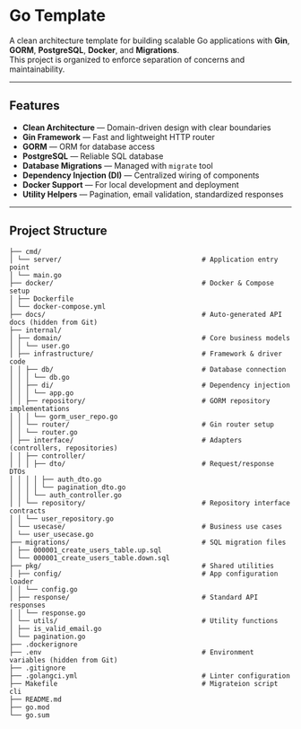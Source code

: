# Go Template

A clean architecture template for building scalable Go applications with **Gin**, **GORM**, **PostgreSQL**, **Docker**, and **Migrations**.  
This project is organized to enforce separation of concerns and maintainability.

---

## Features

- **Clean Architecture** — Domain-driven design with clear boundaries  
- **Gin Framework** — Fast and lightweight HTTP router  
- **GORM** — ORM for database access  
- **PostgreSQL** — Reliable SQL database  
- **Database Migrations** — Managed with `migrate` tool  
- **Dependency Injection (DI)** — Centralized wiring of components  
- **Docker Support** — For local development and deployment  
- **Utility Helpers** — Pagination, email validation, standardized responses  

---

## Project Structure

```
├── cmd/
│ └── server/                                   # Application entry point
│ └── main.go
├── docker/                                     # Docker & Compose setup
│ ├── Dockerfile
│ └── docker-compose.yml
├── docs/                                       # Auto-generated API docs (hidden from Git)
├── internal/
│ ├── domain/                                   # Core business models
│ │ └── user.go
│ ├── infrastructure/                           # Framework & driver code
│ │ ├── db/                                     # Database connection
│ │ │ └── db.go
│ │ ├── di/                                     # Dependency injection
│ │ │ └── app.go
│ │ ├── repository/                             # GORM repository implementations
│ │ │ └── gorm_user_repo.go
│ │ └── router/                                 # Gin router setup
│ │ └── router.go
│ ├── interface/                                # Adapters (controllers, repositories)
│ │ ├── controller/
│ │ │ ├── dto/                                  # Request/response DTOs
│ │ │ │ ├── auth_dto.go
│ │ │ │ └── pagination_dto.go
│ │ │ └── auth_controller.go
│ │ └── repository/                             # Repository interface contracts
│ │ └── user_repository.go
│ └── usecase/                                  # Business use cases
│ └── user_usecase.go
├── migrations/                                 # SQL migration files
│ ├── 000001_create_users_table.up.sql
│ └── 000001_create_users_table.down.sql
├── pkg/                                        # Shared utilities
│ ├── config/                                   # App configuration loader
│ │ └── config.go
│ ├── response/                                 # Standard API responses
│ │ └── response.go
│ └── utils/                                    # Utility functions
│ ├── is_valid_email.go
│ └── pagination.go
├── .dockerignore
├── .env                                        # Environment variables (hidden from Git)
├── .gitignore
├── .golangci.yml                               # Linter configuration
├── Makefile                                    # Migrateion script cli
├── README.md
├── go.mod
└── go.sum
```
